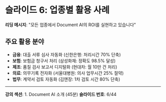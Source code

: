 # 슬라이드 6: 업종별 활용 사례

**리딩 메시지**: "모든 업종에서 Document AI의 ROI를 실현하고 있습니다"

## 주요 활용 분야

- **금융**: 대출 서류 심사 자동화 (신한은행: 처리시간 70% 단축)
- **보험**: 보험금 청구서 처리 (삼성화재: 정확도 98.5% 달성)
- **제조**: 품질 검사 보고서 디지털화 (현대차: 월 10만 건 처리)
- **의료**: 의무기록 전자화 (서울대병원: 의사 업무시간 25% 절약)
- **법무**: 계약서 검토 자동화 (김앤장: 1차 검토 시간 80% 단축)

---

**강의 섹션**: 1. Document AI 소개 (45분)
**슬라이드 번호**: 6/44

